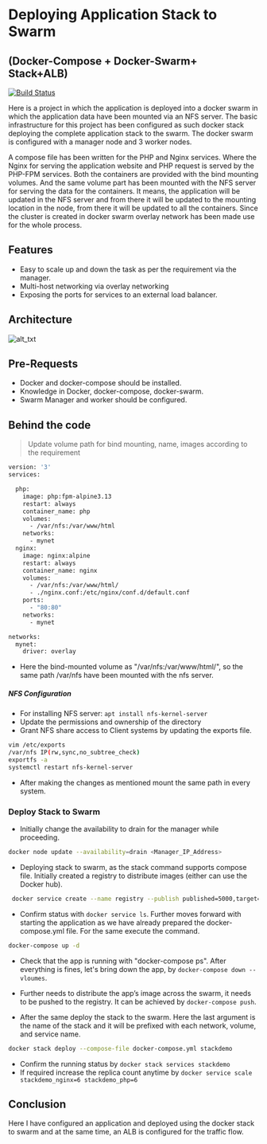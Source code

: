 # Deploying Application Stack to Swarm
## (Docker-Compose + Docker-Swarm+ Stack+ALB)

[![Build Status](https://travis-ci.org/joemccann/dillinger.svg?branch=master)](https://travis-ci.org/joemccann/dillinger)

Here is a project in which the application is deployed into a docker swarm in which the application data have been mounted via an NFS server. The basic infrastructure  for this project has been configured as such docker stack deploying the complete application stack to the swarm. The docker swarm is configured with a manager node and 3 worker nodes. 

A compose file has been written  for the PHP and Nginx services. Where the Nginx for serving the application website  and PHP request is served by the PHP-FPM services. Both the containers are provided with the bind mounting volumes. And the same volume part has been mounted with the NFS server for serving the data for the containers. It means, the application will be updated in the NFS server and from there it will be updated to the mounting location in the node, from there it will be updated to all the containers. Since the cluster is created in docker swarm overlay network has been made use for the whole process.

## Features

- Easy to scale up and down the task as per the requirement via the manager.
- Multi-host networking via overlay networking
- Exposing the ports for services to an external load balancer.

## Architecture
![
alt_txt
](https://i.ibb.co/7gmyJRb/stack-5.jpg)

## Pre-Requests
- Docker and docker-compose should be installed.
- Knowledge in Docker, docker-compose, docker-swarm.
- Swarm Manager and worker should be configured. 

## Behind the code

> Update volume path for bind mounting, name, images according to the requirement

```sh
version: '3'
services:

  php:
    image: php:fpm-alpine3.13
    restart: always
    container_name: php
    volumes:
      - /var/nfs:/var/www/html
    networks:
      - mynet
  nginx:
    image: nginx:alpine
    restart: always
    container_name: nginx
    volumes:
      - /var/nfs:/var/www/html/
      - ./nginx.conf:/etc/nginx/conf.d/default.conf
    ports:
      - "80:80"
    networks:
      - mynet

networks:
  mynet:
    driver: overlay
```
- Here the bind-mounted volume as "/var/nfs:/var/www/html/", so the same path /var/nfs have been mounted with the nfs server. 
##### NFS Configuration
- For installing NFS server:  `apt install nfs-kernel-server`
- Update the permissions and ownership of the directory
- Grant NFS share access to Client systems by updating the exports file.

```sh
vim /etc/exports
/var/nfs IP(rw,sync,no_subtree_check)
exportfs -a
systemctl restart nfs-kernel-server
```
- After making the changes as mentioned mount the same path in every system. 

### Deploy Stack to Swarm 
- Initially change the availability to drain for the manager while proceeding.
```sh
docker node update --availability=drain <Manager_IP_Address>
```

- Deploying  stack to swarm, as the stack command supports compose file. Initially created a registry to distribute images (either can use the Docker hub). 
```sh
 docker service create --name registry --publish published=5000,target=5000 registry:2
````
- Confirm status with `docker service ls`. Further moves forward with starting the application as we have already prepared the docker-compose.yml file.  For the same execute the command.
```sh
docker-compose up -d
```
- Check that the app is running with "docker-compose ps". After everything is fines, let's bring down the app, by `docker-compose down --vloumes`. 

- Further needs to distribute the app’s image across the swarm, it needs to be pushed to the registry. It can be achieved by `docker-compose push`.

- After the same deploy the stack to the swarm. Here the last argument is the name of the stack and it will be prefixed with each network, volume, and service name.

```sh
docker stack deploy --compose-file docker-compose.yml stackdemo
```
- Confirm the running status by `docker stack services stackdemo`
- If required increase the replica count anytime by `docker service scale stackdemo_nginx=6 stackdemo_php=6`

## Conclusion

Here I have configured an application and deployed using the docker stack to swarm and at the same time, an ALB is configured for the traffic flow.
